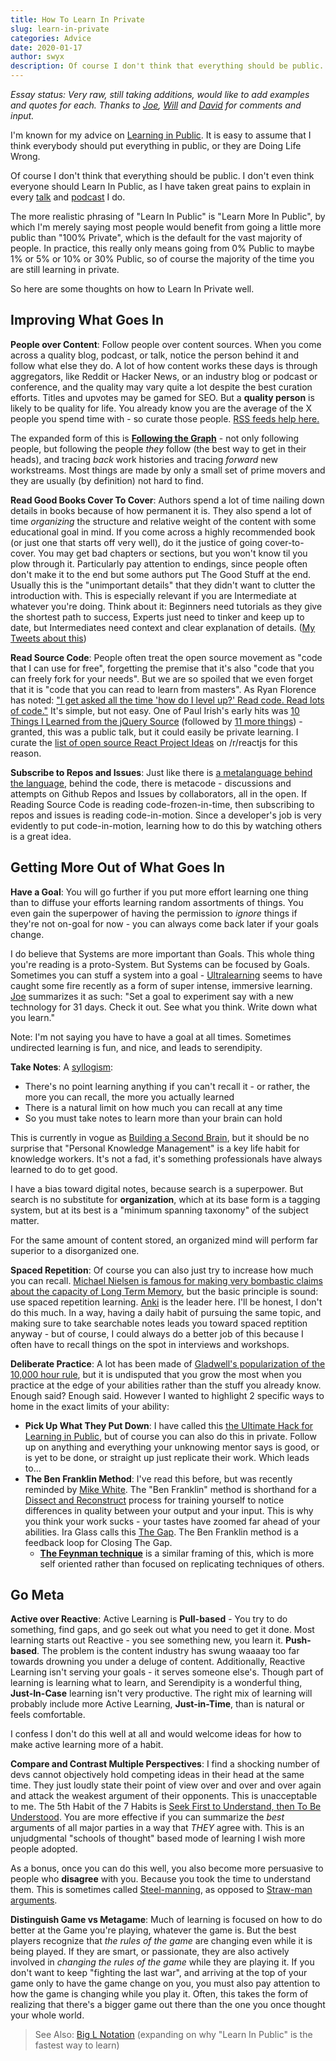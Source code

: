 ```yaml
---
title: How To Learn In Private
slug: learn-in-private
categories: Advice
date: 2020-01-17
author: swyx
description: Of course I don't think that everything should be public. I don't even think everyone should Learn In Public. The majority of the time you are still learning in private. Here are some thoughts on how to do it well.
---
```


*Essay status: Very raw, still taking additions, would like to add examples and quotes for each. Thanks to [Joe](https://twitter.com/jsjoeio), [Will](https://twitter.com/willjohnsonio) and [David](https://twitter.com/DavidWells) for comments and input.*

I'm known for my advice on [Learning in Public](http://swyx.io/LIP). It is easy to assume that I think everybody should put everything in public, or they are Doing Life Wrong. 

Of course I don't think that everything should be public. I don't even think everyone should Learn In Public, as I have taken great pains to explain in every [talk](https://www.swyx.io/speaking/learn-in-public-nyc) and [podcast](https://www.swyx.io/speaking/freecodecamp-podcast) I do.

The more realistic phrasing of "Learn In Public" is "Learn More In Public", by which I'm merely saying most people would benefit from going a little more public than "100% Private", which is the default for the vast majority of people. In practice, this really only means going from 0% Public to maybe 1% or 5% or 10% or 30% Public, so of course the majority of the time you are still learning in private.

So here are some thoughts on how to Learn In Private well.

## Improving What Goes In

**People over Content**: Follow people over content sources. When you come across a quality blog, podcast, or talk, notice the person behind it and follow what else they do. A lot of how content works these days is through aggregators, like Reddit or Hacker News, or an industry blog or podcast or conference, and the quality may vary quite a lot despite the best curation efforts. Titles and upvotes may be gamed for SEO. But a **quality person** is likely to be quality for life. You already know you are the average of the X people you spend time with - so curate those people. [RSS feeds help here.](https://nitter.net/chriscoyier/status/1214606808125341696#m)

The expanded form of this is [**Following the Graph**](https://twitter.com/swyx/status/1216519772210388992#m) - not only following people, but following the people *they* follow (the best way to get in their heads), and tracing *back* work histories and tracing *forward* new workstreams. Most things are made by only a small set of prime movers and they are usually (by definition) not hard to find.

**Read Good Books Cover To Cover**: Authors spend a lot of time nailing down details in books because of how permanent it is. They also spend a lot of time *organizing* the structure and relative weight of the content with some educational goal in mind. If you come across a highly recommended book (or just one that starts off very well), do it the justice of going cover-to-cover. You may get bad chapters or sections, but you won't know til you plow through it. Particularly pay attention to endings, since people often don't make it to the end but some authors put The Good Stuff at the end. Usually this is the "unimportant details" that they didn't want to clutter the introduction with. This is especially relevant if you are Intermediate at whatever you're doing. Think about it: Beginners need tutorials as they give the shortest path to success, Experts just need to tinker and keep up to date, but Intermediates need context and clear explanation of details. ([My Tweets about this](https://twitter.com/search?f=tweets&q=from%3Aswyx%20cover%20to%20cover%20))

**Read Source Code**: People often treat the open source movement as "code that I can use for free", forgetting the premise that it's also "code that you can freely fork for your needs". But we are so spoiled that we even forget that it is "code that you can read to learn from masters". As Ryan Florence has noted: ["I get asked all the time 'how do I level up?' Read code. Read lots of code."](https://nitter.net/ryanflorence/status/1119628559767654405#m) It's simple, but not easy. One of Paul Irish's early hits was [10 Things I Learned from the jQuery Source](https://paulirish.com/2010/10-things-i-learned-from-the-jquery-source/) (followed by [11 more things](https://www.youtube.com/watch?v=ARnp9Y8xgR4)) - granted, this was a public talk, but it could easily be private learning. I curate the [list of open source React Project Ideas](https://www.reddit.com/r/reactjs/?f=flair_name%3A%22Project%20Ideas%22) on /r/reactjs for this reason.

**Subscribe to Repos and Issues**: Just like there is [a metalanguage behind the language](https://www.youtube.com/watch?v=_0T5OSSzxms), behind the code, there is metacode - discussions and attempts on Github Repos and Issues by collaborators, all in the open. If Reading Source Code is reading code-frozen-in-time, then subscribing to repos and issues is reading code-in-motion. Since a developer's job is very evidently to put code-in-motion, learning how to do this by watching others is a great idea.

## Getting More Out of What Goes In

**Have a Goal**: You will go further if you put more effort learning one thing than to diffuse your efforts learning random assortments of things. You even gain the superpower of having the permission to *ignore* things if they're not on-goal for now - you can always come back later if your goals change.

I do believe that Systems are more important than Goals. This whole thing you're reading is a proto-System. But Systems can be focused by Goals. Sometimes you can stuff a system into a goal - [Ultralearning](https://www.scotthyoung.com/blog/ultralearning/) seems to have caught some fire recently as a form of super intense, immersive learning. [Joe](https://twitter.com/jsjoeio) summarizes it as such: "Set a goal to experiment say with a new technology for 31 days. Check it out. See what you think. Write down what you learn."

Note: I'm not saying you have to have a goal at all times. Sometimes undirected learning is fun, and nice, and leads to serendipity.

**Take Notes**: A [syllogism](https://en.wikipedia.org/wiki/List_of_valid_argument_forms):

- There's no point learning anything if you can't recall it - or rather, the more you can recall, the more you actually learned
- There is a natural limit on how much you can recall at any time
- So you must take notes to learn more than your brain can hold

This is currently in vogue as [Building a Second Brain](https://praxis.fortelabs.co/5-steps-to-build-a-second-brain-7eddbae5af95/), but it should be no surprise that "Personal Knowledge Management" is a key life habit for knowledge workers. It's not a fad, it's something professionals have always learned to do to get good.

I have a bias toward digital notes, because search is a superpower. But search is no substitute for **organization**, which at its base form is a tagging system, but at its best is a "minimum spanning taxonomy" of the subject matter.

For the same amount of content stored, an organized mind will perform far superior to a disorganized one.

**Spaced Repetition**: Of course you can also just try to increase how much you can recall. [Michael Nielsen is famous for making very bombastic claims about the capacity of Long Term Memory](http://augmentingcognition.com/ltm.html), but the basic principle is sound: use spaced repetition learning. [Anki](https://apps.ankiweb.net/) is the leader here. I'll be honest, I don't do this much. In a way, having a daily habit of pursuing the same topic, and making sure to take searchable notes leads you toward spaced reptition anyway - but of course, I could always do a better job of this because I often have to recall things on the spot in interviews and workshops.

**Deliberate Practice**: A lot has been made of [Gladwell's popularization of the 10,000 hour rule](https://en.wikipedia.org/wiki/Outliers_(book)), but it is undisputed that you grow the most when you practice at the edge of your abilities rather than the stuff you already know. Enough said? Enough said. However I wanted to highlight 2 specific ways to home in the exact limits of your ability:

  - **Pick Up What They Put Down**: I have called this [the Ultimate Hack for Learning in Public](https://www.swyx.io/writing/learn-in-public-hack), but of course you can also do this in private. Follow up on anything and everything your unknowing mentor says is good, or is yet to be done, or straight up just replicate their work. Which leads to...
  - **The Ben Franklin Method**: I've read this before, but was recently reminded by [Mike White](https://nitter.net/myquite/status/1215340113468755968#m). The "Ben Franklin" method is shorthand for a [Dissect and Reconstruct](https://medium.com/personal-growth/the-benjamin-franklin-method-how-to-actually-learn-to-write-1ac4ebc7c3a7) process for training yourself to notice differences in quality between your output and your input. This is why you think your work sucks - your tastes have zoomed far ahead of your abilities. Ira Glass calls this [The Gap](https://jamesclear.com/ira-glass-failure). The Ben Franklin method is a feedback loop for Closing The Gap.
    - [**The Feynman technique**](https://fs.blog/2012/04/feynman-technique/) is a similar framing of this, which is more self oriented rather than focused on replicating techniques of others.

## Go Meta

**Active over Reactive**: Active Learning is **Pull-based** - You try to do something, find gaps, and go seek out what you need to get it done. Most learning starts out Reactive - you see something new, you learn it. **Push-based**. The problem is the content industry has swung waaaay too far towards drowning you under a deluge of content. Additionally, Reactive Learning isn't serving your goals - it serves someone else's. Though part of learning is learning what to learn, and Serendipity is a wonderful thing, **Just-In-Case** learning isn't very productive. The right mix of learning will probably include more Active Learning, **Just-in-Time**, than is natural or feels comfortable. 

I confess I don't do this well at all and would welcome ideas for how to make active learning more of a habit.

**Compare and Contrast Multiple Perspectives**: I find a shocking number of devs cannot objectively hold competing ideas in their head at the same time. They just loudly state their point of view over and over and over again and attack the weakest argument of their opponents. This is unacceptable to me. The 5th Habit of the 7 Habits is [Seek First to Understand, then To Be Understood](https://www.franklincovey.com/the-7-habits/habit-5.html). You are more effective if you can summarize the *best* arguments of all major parties in a way that *THEY* agree with. This is an unjudgmental "schools of thought" based mode of learning I wish more people adopted. 

As a bonus, once you can do this well, you also become more persuasive to people who **disagree** with you. Because you took the time to understand them. This is sometimes called [Steel-manning](https://lifehacker.com/utilize-the-steel-man-tactic-to-argue-more-effectivel-1632402742), as opposed to [Straw-man arguments](https://en.wikipedia.org/wiki/Straw_man).

**Distinguish Game vs Metagame**: Much of learning is focused on how to do better at the Game you're playing, whatever the game is. But the best players recognize that *the rules of the game* are changing even while it is being played. If they are smart, or passionate, they are also actively involved in *changing the rules of the game* while they are playing it. If you don't want to keep "fighting the last war", and arriving at the top of your game only to have the game change on you, you must also pay attention to how the game is changing while you play it. Often, this takes the form of realizing that there's a bigger game out there than the one you once thought your whole world.


> See Also: [Big L Notation](https://www.swyx.io/writing/big-l-notation) (expanding on why "Learn In Public" is the fastest way to learn)